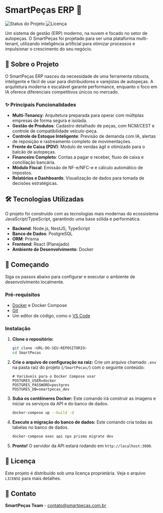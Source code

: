 # SmartPeças ERP 🚗

![Status do Projeto](https://img.shields.io/badge/status-em%20desenvolvimento-yellowgreen)
![Licença](https://img.shields.io/badge/licen%C3%A7a-propriet%C3%A1ria-red)

Um sistema de gestão (ERP) moderno, na nuvem e focado no setor de autopeças. O SmartPeças foi projetado para ser uma plataforma multi-tenant, utilizando inteligência artificial para otimizar processos e impulsionar o crescimento do seu negócio.

## 🚀 Sobre o Projeto

O SmartPeças ERP nasceu da necessidade de uma ferramenta robusta, inteligente e fácil de usar para distribuidores e varejistas de autopeças. A arquitetura moderna e escalável garante performance, enquanto o foco em IA oferece diferenciais competitivos únicos no mercado.

### ✨ Principais Funcionalidades

* **Multi-Tenancy**: Arquitetura preparada para operar com múltiplas empresas de forma segura e isolada.
* **Gestão de Produtos**: Cadastro detalhado de peças, com NCM/CEST e controle de compatibilidade veículo-peça.
* **Controle de Estoque Inteligente**: Previsão de demanda com IA, alertas de reposição e rastreamento completo de movimentações.
* **Frente de Caixa (PDV)**: Módulo de vendas ágil e otimizado para o balcão de autopeças.
* **Financeiro Completo**: Contas a pagar e receber, fluxo de caixa e conciliação bancária.
* **Módulo Fiscal**: Emissão de NF-e/NFC-e e cálculo automático de impostos.
* **Relatórios e Dashboards**: Visualização de dados para tomada de decisões estratégicas.

## 🛠️ Tecnologias Utilizadas

O projeto foi construído com as tecnologias mais modernas do ecossistema JavaScript/TypeScript, garantindo uma base sólida e performática.

* **Backend**: Node.js, NestJS, TypeScript
* **Banco de Dados**: PostgreSQL
* **ORM**: Prisma
* **Frontend**: React (Planejado)
* **Ambiente de Desenvolvimento**: Docker

## 🏁 Começando

Siga os passos abaixo para configurar e executar o ambiente de desenvolvimento localmente.

### Pré-requisitos

* [Docker](https://www.docker.com/products/docker-desktop/) e Docker Compose
* [Git](https://git-scm.com/)
* Um editor de código, como o [VS Code](https://code.visualstudio.com/)

### Instalação

1.  **Clone o repositório:**
    ```bash
    git clone <URL-DO-SEU-REPOSITORIO>
    cd SmartPecas
    ```

2.  **Crie o arquivo de configuração na raiz:**
    Crie um arquivo chamado `.env` na pasta raiz do projeto (`/SmartPecas/`) com o seguinte conteúdo:
    ```env
    # Variáveis para o Docker Compose usar
    POSTGRES_USER=docker
    POSTGRES_PASSWORD=postgres
    POSTGRES_DB=smartpecas_dev
    ```

3.  **Suba os contêineres Docker:**
    Este comando irá construir as imagens e iniciar os serviços da API e do banco de dados.
    ```bash
    docker-compose up --build -d
    ```

4.  **Execute a migração do banco de dados:**
    Este comando cria todas as tabelas no banco de dados.
    ```bash
    docker-compose exec api npx prisma migrate dev
    ```

5.  **Pronto!**
    O servidor da API estará rodando em `http://localhost:3000`.

## 📄 Licença

Este projeto é distribuído sob uma licença proprietária. Veja o arquivo `LICENSE` para mais detalhes.

## 📧 Contato

**SmartPeças Team** - contato@smartpecas.com.br
